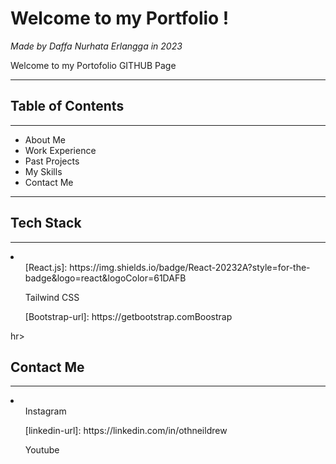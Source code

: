 # Welcome to my Portfolio !
<i>Made by Daffa Nurhata Erlangga in 2023</i>
<p>Welcome to my Portofolio GITHUB Page</p>
<hr>
<h2>Table of Contents</h2>
<hr>
<ul>
    <li>About Me</li>
    <li>Work Experience</li>
    <li>Past Projects</li>
    <li>My Skills</li>
    <li>Contact Me</li>
</ul>
<hr>
<h2>Tech Stack</h2>
<hr>
<li>
    <ul> [React.js]: https://img.shields.io/badge/React-20232A?style=for-the-badge&logo=react&logoColor=61DAFB </ul>
    <ul>Tailwind CSS</ul>
    <ul>[Bootstrap-url]: https://getbootstrap.comBoostrap</ul>
</li>
hr>
<h2>Contact Me</h2>
<hr>
<li>
    <ul>Instagram</ul>
    <ul>[linkedin-url]: https://linkedin.com/in/othneildrew</ul>
    <ul>Youtube</ul>
</li>

